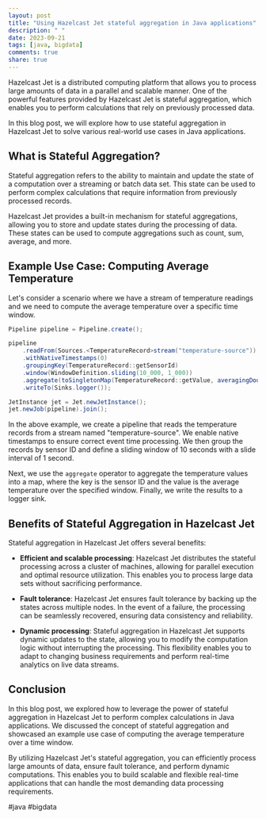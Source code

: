 ```yaml
---
layout: post
title: "Using Hazelcast Jet stateful aggregation in Java applications"
description: " "
date: 2023-09-21
tags: [java, bigdata]
comments: true
share: true
---
```


Hazelcast Jet is a distributed computing platform that allows you to process large amounts of data in a parallel and scalable manner. One of the powerful features provided by Hazelcast Jet is stateful aggregation, which enables you to perform calculations that rely on previously processed data.

In this blog post, we will explore how to use stateful aggregation in Hazelcast Jet to solve various real-world use cases in Java applications.

## What is Stateful Aggregation?

Stateful aggregation refers to the ability to maintain and update the state of a computation over a streaming or batch data set. This state can be used to perform complex calculations that require information from previously processed records.

Hazelcast Jet provides a built-in mechanism for stateful aggregations, allowing you to store and update states during the processing of data. These states can be used to compute aggregations such as count, sum, average, and more.

## Example Use Case: Computing Average Temperature

Let's consider a scenario where we have a stream of temperature readings and we need to compute the average temperature over a specific time window.

```java
Pipeline pipeline = Pipeline.create();

pipeline
    .readFrom(Sources.<TemperatureRecord>stream("temperature-source"))
    .withNativeTimestamps(0)
    .groupingKey(TemperatureRecord::getSensorId)
    .window(WindowDefinition.sliding(10_000, 1_000))
    .aggregate(toSingletonMap(TemperatureRecord::getValue, averagingDouble(TemperatureRecord::getValue)))
    .writeTo(Sinks.logger());

JetInstance jet = Jet.newJetInstance();
jet.newJob(pipeline).join();
```

In the above example, we create a pipeline that reads the temperature records from a stream named "temperature-source". We enable native timestamps to ensure correct event time processing. We then group the records by sensor ID and define a sliding window of 10 seconds with a slide interval of 1 second.

Next, we use the `aggregate` operator to aggregate the temperature values into a map, where the key is the sensor ID and the value is the average temperature over the specified window. Finally, we write the results to a logger sink.

## Benefits of Stateful Aggregation in Hazelcast Jet

Stateful aggregation in Hazelcast Jet offers several benefits:

- **Efficient and scalable processing**: Hazelcast Jet distributes the stateful processing across a cluster of machines, allowing for parallel execution and optimal resource utilization. This enables you to process large data sets without sacrificing performance.

- **Fault tolerance**: Hazelcast Jet ensures fault tolerance by backing up the states across multiple nodes. In the event of a failure, the processing can be seamlessly recovered, ensuring data consistency and reliability.

- **Dynamic processing**: Stateful aggregation in Hazelcast Jet supports dynamic updates to the state, allowing you to modify the computation logic without interrupting the processing. This flexibility enables you to adapt to changing business requirements and perform real-time analytics on live data streams.

## Conclusion

In this blog post, we explored how to leverage the power of stateful aggregation in Hazelcast Jet to perform complex calculations in Java applications. We discussed the concept of stateful aggregation and showcased an example use case of computing the average temperature over a time window.

By utilizing Hazelcast Jet's stateful aggregation, you can efficiently process large amounts of data, ensure fault tolerance, and perform dynamic computations. This enables you to build scalable and flexible real-time applications that can handle the most demanding data processing requirements.

#java #bigdata